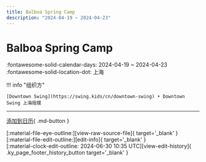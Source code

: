 ```yaml
---
title: Balboa Spring Camp
description: "2024-04-19 ~ 2024-04-23"
---
```


# Balboa Spring Camp 

:fontawesome-solid-calendar-days: 2024-04-19 ~ 2024-04-23  
:fontawesome-solid-location-dot: 上海  

!!! info "组织方"

    [Downtown Swing](https://swing.kids/cn/downtown-swing) • Downtown Swing 上海摇摆  

---

[添加到日历](https://swing.news/ics/zh-Hans/2024/cn/balboa-spring-camp-2024.ics){ .md-button }

<div class="ky_page_footer" markdown>
<div class="ky_page_footer_trailing" markdown="span">
[:material-file-eye-outline:][view-raw-source-file]{ target='_blank' }
[:material-file-edit-outline:][edit-info]{ target='_blank' }
</div>
<div class="ky_page_footer_leading" markdown="span">
[:material-clock-edit-outline: 2024-06-30 10:35 UTC][view-edit-history]{ .ky_page_footer_history_button target='_blank' }
</div>
</div>

[view-raw-source-file]: https://github.com/swingdance/events/blob/main/2024/cn/balboa-spring-camp-2024.json "查看原始源文件"
[edit-info]: https://github.com/swingdance/events/issues/new?assignees=&labels=update+event&projects=&template=03-update_entity.yml&title=%5B2024%2Fcn%5D%20Balboa%20Spring%20Camp&region=cn&year=2024&id=balboa-spring-camp-2024&name=Balboa%20Spring%20Camp&org_id=downtown-swing "编辑信息"

[view-edit-history]: https://github.com/swingdance/events/commits/main/2024/cn/balboa-spring-camp-2024.json "查看编辑历史"
